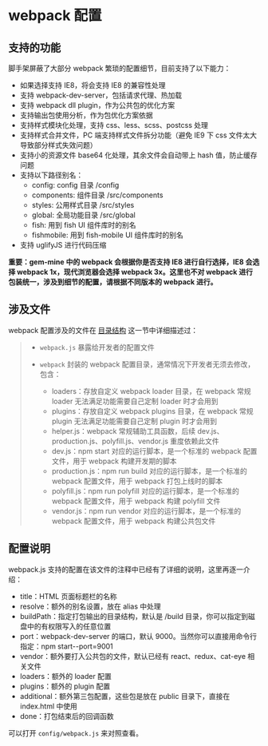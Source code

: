 # webpack 配置

## 支持的功能

脚手架屏蔽了大部分 webpack 繁琐的配置细节，目前支持了以下能力：

* 如果选择支持 IE8，将会支持 IE8 的兼容性处理
* 支持 webpack-dev-server，包括请求代理、热加载
* 支持 webpack dll plugin，作为公共包的优化方案
* 支持输出包使用分析，作为包优化方案依据
* 支持样式模块化处理，支持 css、less、scss、postcss 处理
* 支持样式合并文件，PC 端支持样式文件拆分功能（避免 IE9 下 css 文件太大导致部分样式失效问题）
* 支持小的资源文件 base64 化处理，其余文件会自动带上 hash 值，防止缓存问题
* 支持以下路径别名：
  * config: config 目录 /config
  * components: 组件目录 /src/components
  * styles: 公用样式目录 /src/styles
  * global: 全局功能目录 /src/global
  * fish: 用到 fish UI 组件库时的别名
  * fishmobile: 用到 fish-mobile UI 组件库时的别名
* 支持 uglifyJS 进行代码压缩

**重要：gem-mine 中的 webpack 会根据你是否支持 IE8 进行自行选择，IE8 会选择 webpack 1x，现代浏览器会选择 webpack 3x。这里也不对 webpack 进行包装统一，涉及到细节的配置，请根据不同版本的 webpack 进行。**


## 涉及文件

webpack 配置涉及的文件在 <a href="#/guide/catalogue">目录结构</a> 这一节中详细描述过：

> * `webpack.js` 暴露给开发者的配置文件
> * `webpack` 封装的 webpack 配置目录，通常情况下开发者无须去修改，包含：
>
>   * loaders：存放自定义 webpack loader 目录，在 webpack 常规 loader 无法满足功能需要自己定制 loader 时才会用到
>   * plugins：存放自定义 webpack plugins 目录，在 webpack 常规 plugin 无法满足功能需要自己定制 plugin 时才会用到
>   * helper.js：webpack 常规辅助工具函数，后续 dev.js、production.js、polyfill.js、vendor.js 重度依赖此文件
>   * dev.js：npm start 对应的运行脚本，是一个标准的 webpack 配置文件，用于 webpack 构建开发期的脚本
>   * production.js：npm run build 对应的运行脚本，是一个标准的 webpack 配置文件，用于 webpack 打包上线时的脚本
>   * polyfill.js：npm run polyfill 对应的运行脚本，是一个标准的 webpack 配置文件，用于 webpack 构建 polyfill 文件
>   * vendor.js：npm run vendor 对应的运行脚本，是一个标准的 webpack 配置文件，用于 webpack 构建公共包文件

## 配置说明

webpack.js 支持的配置在该文件的注释中已经有了详细的说明，这里再逐一介绍：

* title：HTML 页面标题栏的名称
* resolve：额外的别名设置，放在 alias 中处理
* buildPath：指定打包输出的目录结构，默认是 /build 目录，你可以指定到磁盘中的有权限写入的任意位置
* port：webpack-dev-server 的端口，默认 9000。当然你可以直接用命令行指定：npm start--port=9001
* vendor：额外要打入公共包的文件，默认已经有 react、redux、cat-eye 相关文件
* loaders：额外的 loader 配置
* plugins：额外的 plugin 配置
* additional：额外第三包配置，这些包是放在 public 目录下，直接在 index.html 中使用
* done：打包结束后的回调函数

可以打开 `config/webpack.js` 来对照查看。
